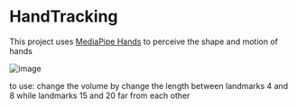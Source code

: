 # HandTracking

This project uses [MediaPipe Hands](https://google.github.io/mediapipe/solutions/hands.html) to  perceive the shape and motion of hands

![image](https://user-images.githubusercontent.com/74595112/225961407-e2c1aa49-4fab-4532-b8c9-114eaf5885a7.png)


to use: change the volume by change the length between landmarks 4 and 8 while landmarks 15 and 20 far from each other
